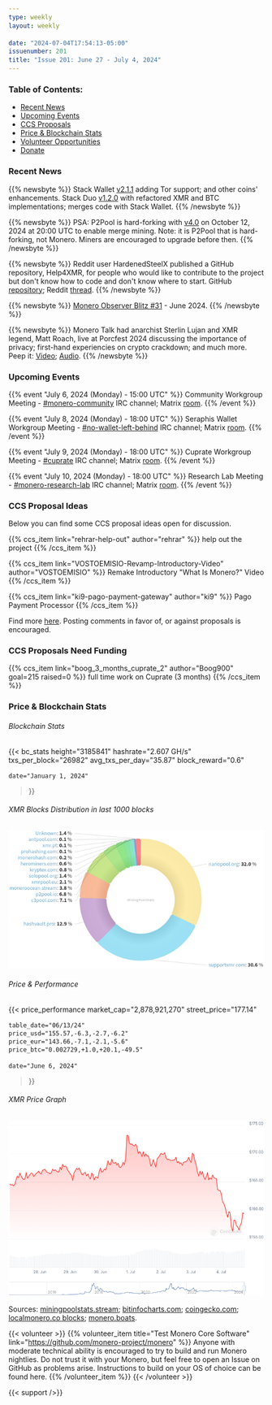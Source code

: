 ```yaml
---
type: weekly
layout: weekly

date: "2024-07-04T17:54:13-05:00"
issuenumber: 201
title: "Issue 201: June 27 - July 4, 2024"
---
```


### Table of Contents:

- [Recent News](#news)
- [Upcoming Events](#events)
- [CCS Proposals](#proposals)
- [Price & Blockchain Stats](#stats)
- [Volunteer Opportunities](#volunteer)
- [Donate](#donate)

### Recent News

{{% newsbyte %}}
Stack Wallet [v2.1.1](https://github.com/cypherstack/stack_wallet/releases/tag/build_235) adding Tor support; and other coins' enhancements. Stack Duo [v1.2.0](https://github.com/cypherstack/stack_duo/releases/tag/build_20) with refactored XMR and BTC implementations; merges code with Stack Wallet.
{{% /newsbyte %}}

{{% newsbyte %}}
PSA: P2Pool is hard-forking with [v4.0](https://github.com/SChernykh/p2pool/releases/tag/v4.0) on October 12, 2024 at 20:00 UTC to enable merge mining. Note: it is P2Pool that is hard-forking, not Monero. Miners are encouraged to upgrade before then.
{{% /newsbyte %}}

{{% newsbyte %}}
Reddit user HardenedSteelX published a GitHub repository, Help4XMR, for people who would like to contribute to the project but don't know how to code and don't know where to start. GitHub [repository](https://github.com/HardenedSteel/Help4XMR); Reddit [thread](https://l.opnxng.com/r/Monero/comments/1dt2di4/would_you_like_to_contribute_and_even_earn_monero/).
{{% /newsbyte %}}

{{% newsbyte %}}
[Monero Observer Blitz #31](https://monero.observer/monero-observer-blitz-june-2024/) - June 2024.
{{% /newsbyte %}}

{{% newsbyte %}}
Monero Talk had anarchist Sterlin Lujan and XMR legend, Matt Roach, live at Porcfest 2024 discussing the importance of privacy; first-hand experiencies on crypto crackdown; and much more. Peep it: [Video](https://iv.datura.network/watch?v=62SL3nWC5-g); [Audio](https://www.monerotalk.live/monerotalk-316).
{{% /newsbyte %}}

### Upcoming Events

{{% event "July 6, 2024 (Monday) - 15:00 UTC" %}}
Community Workgroup Meeting - [#monero-community](irc://irc.libera.chat/#monero-community) IRC channel; Matrix [room](https://matrix.to/#/#monero-community:monero.social).
{{% /event %}}

{{% event "July 8, 2024 (Monday) - 18:00 UTC" %}}
Seraphis Wallet Workgroup Meeting - [#no-wallet-left-behind](irc://irc.libera.chat/#no-wallet-left-behind) IRC channel; Matrix [room](https://matrix.to/#/#no-wallet-left-behind:monero.social).
{{% /event %}}

{{% event "July 9, 2024 (Monday) - 18:00 UTC" %}}
Cuprate Workgroup Meeting - [#cuprate](irc://irc.libera.chat/#cuprate) IRC channel; Matrix [room](https://matrix.to/#/#cuprate:monero.social).
{{% /event %}}

{{% event "July 10, 2024 (Monday) - 18:00 UTC" %}}
Research Lab Meeting - [#monero-research-lab](irc://irc.libera.chat/#monero-research-lab) IRC channel; Matrix [room](https://matrix.to/#/#monero-research-lab:monero.social).
{{% /event %}}

### CCS Proposal Ideas

Below you can find some CCS proposal ideas open for discussion.

{{% ccs_item link="rehrar-help-out" author="rehrar" %}}
help out the project
{{% /ccs_item %}}

{{% ccs_item link="VOSTOEMISIO-Revamp-Introductory-Video" author="VOSTOEMISIO" %}}
Remake Introductory "What Is Monero?" Video
{{% /ccs_item %}}

{{% ccs_item link="ki9-pago-payment-gateway" author="ki9" %}}
Pago Payment Processor
{{% /ccs_item %}}

Find more [here](https://ccs.getmonero.org/ideas/). Posting comments in favor of, or against proposals is encouraged.

### CCS Proposals Need Funding

{{% ccs_item link="boog_3_months_cuprate_2" author="Boog900" goal=215 raised=0 %}}
full time work on Cuprate (3 months)
{{% /ccs_item %}}

### Price & Blockchain Stats

###### Blockchain Stats

{{< bc_stats
	height="3185841"
	hashrate="2.607 GH/s"
	txs_per_block="26982"
	avg_txs_per_day="35.87"
	block_reward="0.6"

	date="January 1, 2024"
>}}

###### XMR Blocks Distribution in last 1000 blocks

![Hashrate Pool Distribution Pie Chart](./hash.png)

###### Price & Performance

{{< price_performance
	market_cap="2,878,921,270"
	street_price="177.14"

	table_date="06/13/24"
	price_usd="155.57,-6.3,-2.7,-6.2"
	price_eur="143.66,-7.1,-2.1,-5.6"
	price_btc="0.002729,+1.0,+20.1,-49.5"

	date="June 6, 2024"
>}}

###### XMR Price Graph

![XMR Price Graph](./price.png)

Sources: [miningpoolstats.stream](https://miningpoolstats.stream/monero); [bitinfocharts.com](https://bitinfocharts.com/monero/); [coingecko.com](https://www.coingecko.com/en/coins/monero); [localmonero.co blocks](https://localmonero.co/blocks); [monero.boats](https://monero.boats/).

{{< volunteer >}}
{{% volunteer_item title="Test Monero Core Software" link="https://github.com/monero-project/monero" %}}
Anyone with moderate technical ability is encouraged to try to build and run Monero nightlies. Do not trust it with your Monero, but feel free to open an Issue on GitHub as problems arise. Instructions to build on your OS of choice can be found here. 
{{% /volunteer_item %}}
{{< /volunteer >}}

{{< support />}}
